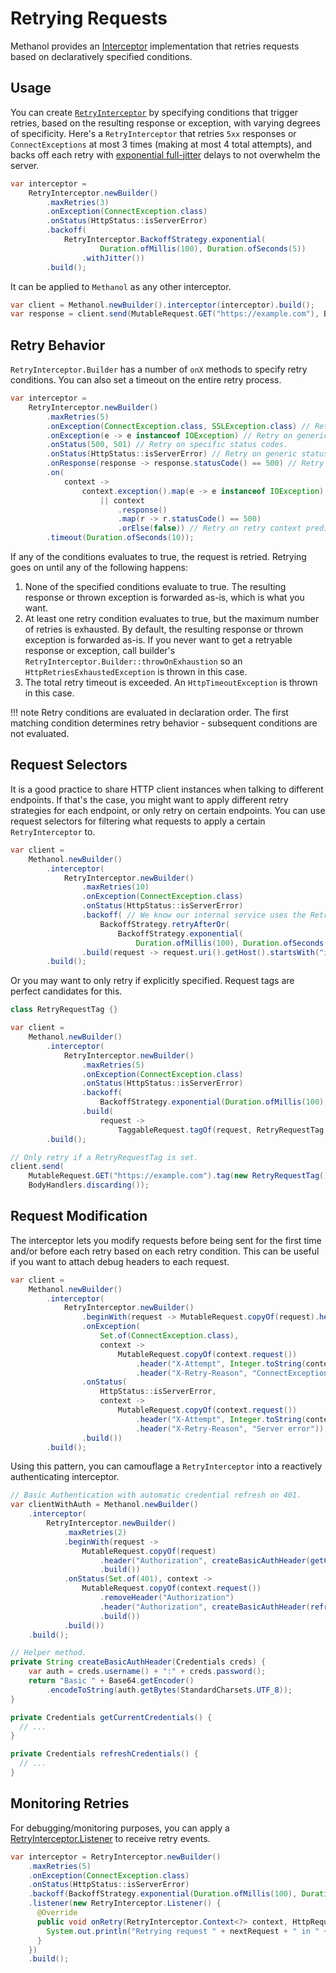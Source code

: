 # Retrying Requests

Methanol provides an [Interceptor](./interceptors.md) implementation that retries requests based on declaratively specified conditions.

## Usage

You can create [`RetryInterceptor`](https://mizosoft.github.io/methanol/api/latest/methanol/com/github/mizosoft/methanol/RetryInterceptor.html) by specifying conditions that trigger retries, based on the resulting response or
exception, with varying degrees of specificity. Here's a `RetryInterceptor` that retries `5xx` responses or `ConnectExceptions` at most 3 times (making at most 4 total attempts),
and backs off each retry with [exponential full-jitter](https://aws.amazon.com/blogs/architecture/exponential-backoff-and-jitter/) delays to not overwhelm the server.

```java
var interceptor =
    RetryInterceptor.newBuilder()
        .maxRetries(3)
        .onException(ConnectException.class)
        .onStatus(HttpStatus::isServerError)
        .backoff(
            RetryInterceptor.BackoffStrategy.exponential(
                    Duration.ofMillis(100), Duration.ofSeconds(5))
                .withJitter())
        .build();
```

It can be applied to `Methanol` as any other interceptor.

```java
var client = Methanol.newBuilder().interceptor(interceptor).build();
var response = client.send(MutableRequest.GET("https://example.com"), BodyHandlers.ofString()); // Retry magic happens here.
```

## Retry Behavior

`RetryInterceptor.Builder` has a number of `onX` methods to specify retry conditions. You can also set a timeout on the entire retry process.

```java
var interceptor =
    RetryInterceptor.newBuilder()
        .maxRetries(5)
        .onException(ConnectException.class, SSLException.class) // Retry on exception classes.
        .onException(e -> e instanceof IOException) // Retry on generic exception predicates.
        .onStatus(500, 501) // Retry on specific status codes.
        .onStatus(HttpStatus::isServerError) // Retry on generic status predicates.
        .onResponse(response -> response.statusCode() == 500) // Retry on generic response predicates.
        .on(
            context ->
                context.exception().map(e -> e instanceof IOException).orElse(false)
                    || context
                        .response()
                        .map(r -> r.statusCode() == 500)
                        .orElse(false)) // Retry on retry context predicates.
        .timeout(Duration.ofSeconds(10));
```

If any of the conditions evaluates to true, the request is retried. Retrying goes on until any of the following happens:

   1. None of the specified conditions evaluate to true. The resulting response or thrown exception is forwarded as-is, which is what you want.
   2. At least one retry condition evaluates to true, but the maximum number of retries is exhausted. By default, the resulting response or thrown exception is forwarded as-is. If you never want to get a retryable response or exception, call builder's `RetryInterceptor.Builder::throwOnExhaustion` so an `HttpRetriesExhaustedException` is thrown in this case.
   3. The total retry timeout is exceeded. An `HttpTimeoutException` is thrown in this case.

!!! note
    Retry conditions are evaluated in declaration order. The first matching condition determines retry behavior - subsequent conditions are not evaluated.

## Request Selectors

It is a good practice to share HTTP client instances when talking to different endpoints. If that's the case, you might want to apply
different retry strategies for each endpoint, or only retry on certain endpoints. You can use request selectors for filtering what requests
to apply a certain `RetryInterceptor` to.

```java
var client =
    Methanol.newBuilder()
        .interceptor(
            RetryInterceptor.newBuilder()
                .maxRetries(10)
                .onException(ConnectException.class)
                .onStatus(HttpStatus::isServerError)
                .backoff( // We know our internal service uses the Retry-After header, so use that for backing off.
                    BackoffStrategy.retryAfterOr(
                        BackoffStrategy.exponential(
                            Duration.ofMillis(100), Duration.ofSeconds(10))))
                .build(request -> request.uri().getHost().startsWith("internal.")))
        .build();
```

Or you may want to only retry if explicitly specified. Request tags are perfect candidates for this.

```java
class RetryRequestTag {}

var client =
    Methanol.newBuilder()
        .interceptor(
            RetryInterceptor.newBuilder()
                .maxRetries(5)
                .onException(ConnectException.class)
                .onStatus(HttpStatus::isServerError)
                .backoff(
                    BackoffStrategy.exponential(Duration.ofMillis(100), Duration.ofSeconds(10)))
                .build(
                    request ->
                        TaggableRequest.tagOf(request, RetryRequestTag.class).isPresent()))
        .build();

// Only retry if a RetryRequestTag is set.
client.send(
    MutableRequest.GET("https://example.com").tag(new RetryRequestTag()),
    BodyHandlers.discarding());
```

## Request Modification

The interceptor lets you modify requests before being sent for the first time and/or before each retry based on each retry condition.
This can be useful if you want to attach debug headers to each request.

```java
var client =
    Methanol.newBuilder()
        .interceptor(
            RetryInterceptor.newBuilder()
                .beginWith(request -> MutableRequest.copyOf(request).header("X-Attempt", "1")) // Modifies request before FIRST attempt (not retries)
                .onException(
                    Set.of(ConnectException.class),
                    context ->
                        MutableRequest.copyOf(context.request())
                            .header("X-Attempt", Integer.toString(context.retryCount() + 1))
                            .header("X-Retry-Reason", "ConnectException"))
                .onStatus(
                    HttpStatus::isServerError,
                    context ->
                        MutableRequest.copyOf(context.request())
                            .header("X-Attempt", Integer.toString(context.retryCount() + 1))
                            .header("X-Retry-Reason", "Server error"))
                .build())
        .build();
```

Using this pattern, you can camouflage a `RetryInterceptor` into a reactively authenticating interceptor.

```java
// Basic Authentication with automatic credential refresh on 401.
var clientWithAuth = Methanol.newBuilder()
    .interceptor(
        RetryInterceptor.newBuilder()
            .maxRetries(2)
            .beginWith(request ->
                MutableRequest.copyOf(request)
                    .header("Authorization", createBasicAuthHeader(getCurrentCredentials()))
                    .build())
            .onStatus(Set.of(401), context ->
                MutableRequest.copyOf(context.request())
                    .removeHeader("Authorization")
                    .header("Authorization", createBasicAuthHeader(refreshCredentials()))
                    .build())
            .build())
    .build();

// Helper method.
private String createBasicAuthHeader(Credentials creds) {
    var auth = creds.username() + ":" + creds.password();
    return "Basic " + Base64.getEncoder()
        .encodeToString(auth.getBytes(StandardCharsets.UTF_8));
}

private Credentials getCurrentCredentials() {
  // ...
}

private Credentials refreshCredentials() {
  // ...
}
```

## Monitoring Retries

For debugging/monitoring purposes, you can apply a [RetryInterceptor.Listener](https://mizosoft.github.io/methanol/api/latest/methanol/com/github/mizosoft/methanol/RetryInterceptor.Listener.html) to receive retry events.

```java
var interceptor = RetryInterceptor.newBuilder()
    .maxRetries(5)
    .onException(ConnectException.class)
    .onStatus(HttpStatus::isServerError)
    .backoff(BackoffStrategy.exponential(Duration.ofMillis(100), Duration.ofSeconds(10)))
    .listener(new RetryInterceptor.Listener() {
      @Override
      public void onRetry(RetryInterceptor.Context<?> context, HttpRequest nextRequest, Duration delay) {
        System.out.println("Retrying request " + nextRequest + " in " + delay);
      }
    })
    .build();
```

